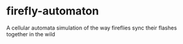 # firefly-automaton
A cellular automata simulation of the way fireflies sync their flashes together in the wild
